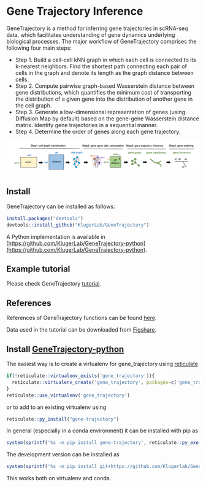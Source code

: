 # Gene Trajectory Inference

GeneTrajectory is a method for inferring gene trajectories in scRNA-seq data, which facilitates understanding of gene dynamics underlying biological processes. The major workflow of GeneTrajectory comprises the following four main steps:
* Step 1. Build a cell-cell kNN graph in which each cell is connected to its k-nearest neighbors. Find the shortest path connecting each pair of cells in the graph and denote its length as the graph distance between cells.
* Step 2. Compute pairwise graph-based Wasserstein distance between gene distributions, which quantifies the minimum cost of transporting the distribution of a given gene into the distribution of another gene in the cell graph.
* Step 3. Generate a low-dimensional representation of genes (using Diffusion Map by default) based on the gene-gene Wasserstein distance matrix. Identify gene trajectories in a sequential manner.
* Step 4. Determine the order of genes along each gene trajectory.

![Workflow](./vignettes/GT_workflow.png)

## Install

GeneTrajectory can be installed as follows:

```r
install.packages("devtools")
devtools::install_github("KlugerLab/GeneTrajectory")
```
A Python implementation is available in [https://github.com/KlugerLab/GeneTrajectory-python](https://github.com/KlugerLab/GeneTrajectory-python).

## Example tutorial
Please check GeneTrajectory [tutorial](https://klugerlab.github.io/GeneTrajectory/articles/GeneTrajectory.html).

## References
References of GeneTrajectory functions can be found [here](https://klugerlab.github.io/GeneTrajectory/reference/index.html).

Data used in the tutorial can be downloaded from [Figshare](https://figshare.com/articles/dataset/Processed_Seurat_objects_for_GeneTrajectory_inference_Gene_Trajectory_Inference_for_Single-cell_Data_by_Optimal_Transport_Metrics_/25243225).


## Install [GeneTrajectory-python](https://github.com/KlugerLab/GeneTrajectory-python/tree/main)
The easiest way is to create a virtualenv for gene_trajectory using [reticulate](https://rstudio.github.io/reticulate/index.html)
```r
if(!reticulate::virtualenv_exists('gene_trajectory')){
  reticulate::virtualenv_create('gene_trajectory', packages=c('gene_trajectory'))
}
reticulate::use_virtualenv('gene_trajectory')
```
or to add to an existing virtualenv using
```r
reticulate::py_install("gene-trajectory")
```

In general (especially in a conda environment) it can be installed with pip as 
```r
system(sprintf('%s -m pip install gene-trajectory', reticulate::py_exe()))
```

The development version can be installed as
```r
system(sprintf('%s -m pip install git+https://github.com/Klugerlab/GeneTrajectory-python.git', reticulate::py_exe()))
```
This works both on virtualenv and conda.

